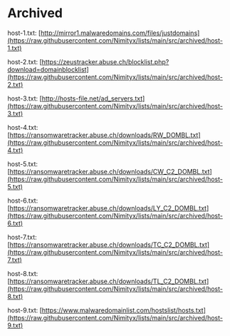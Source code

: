 # Archived

host-1.txt: [http://mirror1.malwaredomains.com/files/justdomains](https://raw.githubusercontent.com/Nimityx/lists/main/src/archived/host-1.txt)

host-2.txt: [https://zeustracker.abuse.ch/blocklist.php?download=domainblocklist](https://raw.githubusercontent.com/Nimityx/lists/main/src/archived/host-2.txt)

host-3.txt: [http://hosts-file.net/ad_servers.txt](https://raw.githubusercontent.com/Nimityx/lists/main/src/archived/host-3.txt)

host-4.txt: [https://ransomwaretracker.abuse.ch/downloads/RW_DOMBL.txt](https://raw.githubusercontent.com/Nimityx/lists/main/src/archived/host-4.txt)

host-5.txt: [https://ransomwaretracker.abuse.ch/downloads/CW_C2_DOMBL.txt](https://raw.githubusercontent.com/Nimityx/lists/main/src/archived/host-5.txt)

host-6.txt: [https://ransomwaretracker.abuse.ch/downloads/LY_C2_DOMBL.txt](https://raw.githubusercontent.com/Nimityx/lists/main/src/archived/host-6.txt)

host-7.txt: [https://ransomwaretracker.abuse.ch/downloads/TC_C2_DOMBL.txt](https://raw.githubusercontent.com/Nimityx/lists/main/src/archived/host-7.txt)

host-8.txt: [https://ransomwaretracker.abuse.ch/downloads/TL_C2_DOMBL.txt](https://raw.githubusercontent.com/Nimityx/lists/main/src/archived/host-8.txt)

host-9.txt: [https://www.malwaredomainlist.com/hostslist/hosts.txt](https://raw.githubusercontent.com/Nimityx/lists/main/src/archived/host-9.txt)
